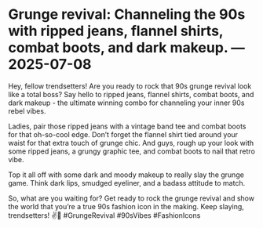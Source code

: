 # Grunge revival: Channeling the 90s with ripped jeans, flannel shirts, combat boots, and dark makeup. — 2025-07-08

Hey, fellow trendsetters! Are you ready to rock that 90s grunge revival look like a total boss? Say hello to ripped jeans, flannel shirts, combat boots, and dark makeup - the ultimate winning combo for channeling your inner 90s rebel vibes. 

Ladies, pair those ripped jeans with a vintage band tee and combat boots for that oh-so-cool edge. Don’t forget the flannel shirt tied around your waist for that extra touch of grunge chic. And guys, rough up your look with some ripped jeans, a grungy graphic tee, and combat boots to nail that retro vibe.

Top it all off with some dark and moody makeup to really slay the grunge game. Think dark lips, smudged eyeliner, and a badass attitude to match.

So, what are you waiting for? Get ready to rock the grunge revival and show the world that you’re a true 90s fashion icon in the making. Keep slaying, trendsetters! ✌️🖤 #GrungeRevival #90sVibes #FashionIcons